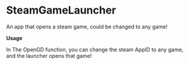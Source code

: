 # SteamGameLauncher
An app that opens a steam game, could be changed to any game!

**Usage**












In The OpenGD function, you can change the steam AppID to any game, and the launcher opens that game!
